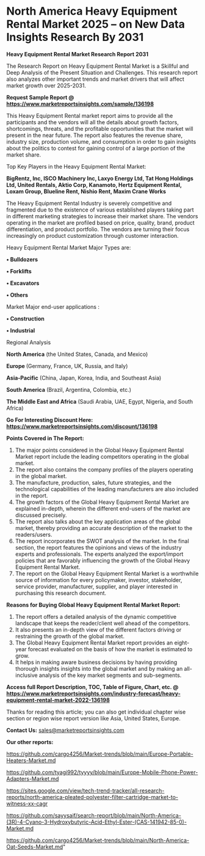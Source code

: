 # North America Heavy Equipment Rental Market 2025 – on New Data Insights Research By 2031

<strong>Heavy Equipment Rental Market Research Report 2031</strong>

The Research Report on Heavy Equipment Rental Market is a Skillful and Deep Analysis of the Present Situation and Challenges. This research report also analyzes other important trends and market drivers that will affect market growth over 2025-2031.

<strong>Request Sample Report @ <a href=https://www.marketreportsinsights.com/sample/136198>https://www.marketreportsinsights.com/sample/136198</a></strong>

This Heavy Equipment Rental market report aims to provide all the participants and the vendors will all the details about growth factors, shortcomings, threats, and the profitable opportunities that the market will present in the near future. The report also features the revenue share, industry size, production volume, and consumption in order to gain insights about the politics to contest for gaining control of a large portion of the market share.

Top Key Players in the Heavy Equipment Rental Market:

<strong>BigRentz, Inc, ISCO Machinery Inc, Laxyo Energy Ltd, Tat Hong Holdings Ltd, United Rentals, Aktio Corp, Kanamoto, Hertz Equipment Rental, Loxam Group, Blueline Rent, Nishio Rent, Maxim Crane Works</strong>

The Heavy Equipment Rental Industry is severely competitive and fragmented due to the existence of various established players taking part in different marketing strategies to increase their market share. The vendors operating in the market are profiled based on price, quality, brand, product differentiation, and product portfolio. The vendors are turning their focus increasingly on product customization through customer interaction.

Heavy Equipment Rental Market Major Types are:

<strong>• Bulldozers

• Forklifts

• Excavators

• Others</strong>

Market Major end-user applications :

<strong>• Construction

• Industrial</strong>

Regional Analysis

</u><strong><b>North America</b></strong> (the United States, Canada, and Mexico)

<strong><b>Europe </b></strong>(Germany, France, UK, Russia, and Italy)

<strong><b>Asia-Pacific</b></strong> (China, Japan, Korea, India, and Southeast Asia)

<strong><b>South America</b></strong> (Brazil, Argentina, Colombia, etc.)

<strong><b>The Middle East and Africa</b></strong> (Saudi Arabia, UAE, Egypt, Nigeria, and South Africa)

<strong>Go For Interesting Discount Here: <a href=https://www.marketreportsinsights.com/discount/136198>https://www.marketreportsinsights.com/discount/136198</a></strong>

<strong>Points Covered in The Report:</strong>
<ol>
  <li>The major points considered in the Global Heavy Equipment Rental Market report include the leading competitors operating in the global market.</li>
  <li>The report also contains the company profiles of the players operating in the global market.</li>
  <li>The manufacture, production, sales, future strategies, and the technological capabilities of the leading manufacturers are also included in the report.</li>
  <li>The growth factors of the Global Heavy Equipment Rental Market are explained in-depth, wherein the different end-users of the market are discussed precisely.</li>
  <li>The report also talks about the key application areas of the global market, thereby providing an accurate description of the market to the readers/users.</li>
  <li>The report incorporates the SWOT analysis of the market. In the final section, the report features the opinions and views of the industry experts and professionals. The experts analyzed the export/import policies that are favorably influencing the growth of the Global Heavy Equipment Rental Market.</li>
  <li>The report on the Global Heavy Equipment Rental Market is a worthwhile source of information for every policymaker, investor, stakeholder, service provider, manufacturer, supplier, and player interested in purchasing this research document.</li>
</ol>
<strong>Reasons for Buying Global Heavy Equipment Rental Market Report:</strong>

<ol>
  <li>The report offers a detailed analysis of the dynamic competitive landscape that keeps the reader/client well ahead of the competitors.</li>
  <li>It also presents an in-depth view of the different factors driving or restraining the growth of the global market.</li>
  <li>The Global Heavy Equipment Rental Market report provides an eight-year forecast evaluated on the basis of how the market is estimated to grow.</li>
  <li>It helps in making aware business decisions by having providing thorough insights insights into the global market and by making an all-inclusive analysis of the key market segments and sub-segments.</li>
</ol>
<strong>Access full Report Description, TOC, Table of Figure, Chart, etc. @ <a href=https://www.marketreportsinsights.com/industry-forecast/heavy-equipment-rental-market-2022-136198>https://www.marketreportsinsights.com/industry-forecast/heavy-equipment-rental-market-2022-136198</a></strong>


Thanks for reading this article; you can also get individual chapter wise section or region wise report version like Asia, United States, Europe.

<strong>Contact Us:</strong>
sales@marketreportsinsights.com

<strong>Our other reports:</strong>

<a href=https://github.com/cargo4256/Market-trends/blob/main/Europe-Portable-Heaters-Market.md>https://github.com/cargo4256/Market-trends/blob/main/Europe-Portable-Heaters-Market.md</a>

<a href=https://github.com/tyagi992/tyyyy/blob/main/Europe-Mobile-Phone-Power-Adapters-Market.md>https://github.com/tyagi992/tyyyy/blob/main/Europe-Mobile-Phone-Power-Adapters-Market.md</a>

<a href=https://sites.google.com/view/tech-trend-tracker/all-research-reports/north-america-pleated-polyester-filter-cartridge-market-to-witness-xx-cagr>https://sites.google.com/view/tech-trend-tracker/all-research-reports/north-america-pleated-polyester-filter-cartridge-market-to-witness-xx-cagr</a>

<a href=https://github.com/sayysaif/search-report/blob/main/North-America-(3R)-4-Cyano-3-Hydroxybutyric-Acid-Ethyl-Ester-(CAS-141942-85-0)-Market.md>https://github.com/sayysaif/search-report/blob/main/North-America-(3R)-4-Cyano-3-Hydroxybutyric-Acid-Ethyl-Ester-(CAS-141942-85-0)-Market.md</a>

<a href=https://github.com/cargo4256/Market-trends/blob/main/North-America-Oat-Seeds-Market.md>https://github.com/cargo4256/Market-trends/blob/main/North-America-Oat-Seeds-Market.md</a>"
